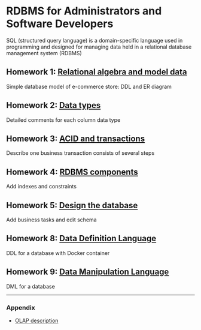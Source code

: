 
RDBMS for Administrators and Software Developers
=======

SQL (structured query language) is a domain-specific language used in programming and designed for managing data held in a relational database management system (RDBMS)

## Homework 1: [Relational algebra and model data](https://github.com/DmitriySh/rdbms-course/tree/master/01-relational-model)
Simple database model of e-commerce store: DDL and ER diagram

## Homework 2: [Data types](https://github.com/DmitriySh/rdbms-course/tree/master/02-data-types)
Detailed comments for each column data type

## Homework 3: [ACID and transactions](https://github.com/DmitriySh/rdbms-course/tree/master/03-acid-transactions)
Describe one business transaction consists of several steps

## Homework 4: [RDBMS components](https://github.com/DmitriySh/rdbms-course/tree/master/04-rdbms-components)
Add indexes and constraints

## Homework 5: [Design the database](https://github.com/DmitriySh/rdbms-course/tree/master/05-design-database)
Add business tasks and edit schema

## Homework 8: [Data Definition Language](https://github.com/DmitriySh/rdbms-course/tree/master/08-ddl)
DDL for a database with Docker container

## Homework 9: [Data Manipulation Language](https://github.com/DmitriySh/rdbms-course/tree/feature/09-dml/09-dml)
DML for a database


---

### Appendix

 - [OLAP description](https://github.com/DmitriySh/rdbms-course/tree/master/A-olap)
